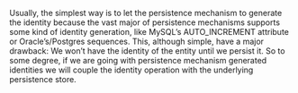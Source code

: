 Usually, the simplest way is to let the persistence mechanism to generate the identity because the vast major of persistence mechanisms supports some kind of identity generation, like MySQL’s AUTO\_INCREMENT attribute or Oracle’s/Postgres sequences. This, although simple, have a major drawback: We  won’t have the identity of the entity until we persist it. So to some degree, if  we are going with persistence mechanism generated identities we will couple the identity operation with the underlying persistence store.



